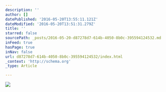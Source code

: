 ```yaml
---
description: ''
author: []
datePublished: '2016-05-20T13:55:11.121Z'
dateModified: '2016-05-20T13:51:31.279Z'
title: ''
starred: false
sourcePath: _posts/2016-05-20-d87278d7-614b-4050-8b0c-395594124532.md
inFeed: true
hasPage: true
inNav: false
url: d87278d7-614b-4050-8b0c-395594124532/index.html
_context: 'http://schema.org'
_type: Article

---
```

![](https://the-grid-user-content.s3-us-west-2.amazonaws.com/42105069-4352-4887-ad3c-faf6263b1823.jpg)